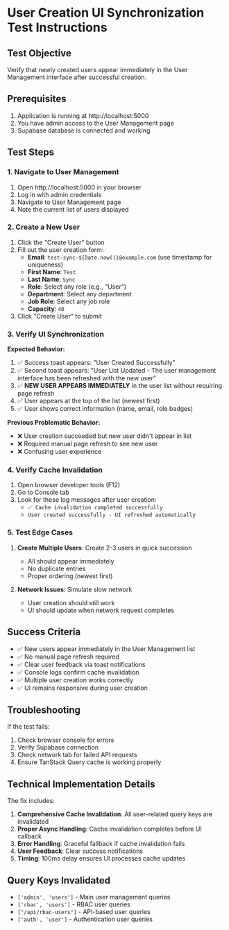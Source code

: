 # User Creation UI Synchronization Test Instructions

## Test Objective
Verify that newly created users appear immediately in the User Management interface after successful creation.

## Prerequisites
1. Application is running at http://localhost:5000
2. You have admin access to the User Management page
3. Supabase database is connected and working

## Test Steps

### 1. Navigate to User Management
1. Open http://localhost:5000 in your browser
2. Log in with admin credentials
3. Navigate to User Management page
4. Note the current list of users displayed

### 2. Create a New User
1. Click the "Create User" button
2. Fill out the user creation form:
   - **Email**: `test-sync-${Date.now()}@example.com` (use timestamp for uniqueness)
   - **First Name**: `Test`
   - **Last Name**: `Sync`
   - **Role**: Select any role (e.g., "User")
   - **Department**: Select any department
   - **Job Role**: Select any job role
   - **Capacity**: `40`
3. Click "Create User" to submit

### 3. Verify UI Synchronization
**Expected Behavior:**
1. ✅ Success toast appears: "User Created Successfully"
2. ✅ Second toast appears: "User List Updated - The user management interface has been refreshed with the new user"
3. ✅ **NEW USER APPEARS IMMEDIATELY** in the user list without requiring page refresh
4. ✅ User appears at the top of the list (newest first)
5. ✅ User shows correct information (name, email, role badges)

**Previous Problematic Behavior:**
- ❌ User creation succeeded but new user didn't appear in list
- ❌ Required manual page refresh to see new user
- ❌ Confusing user experience

### 4. Verify Cache Invalidation
1. Open browser developer tools (F12)
2. Go to Console tab
3. Look for these log messages after user creation:
   - `✅ Cache invalidation completed successfully`
   - `User created successfully - UI refreshed automatically`

### 5. Test Edge Cases
1. **Create Multiple Users**: Create 2-3 users in quick succession
   - All should appear immediately
   - No duplicate entries
   - Proper ordering (newest first)

2. **Network Issues**: Simulate slow network
   - User creation should still work
   - UI should update when network request completes

## Success Criteria
- ✅ New users appear immediately in the User Management list
- ✅ No manual page refresh required
- ✅ Clear user feedback via toast notifications
- ✅ Console logs confirm cache invalidation
- ✅ Multiple user creation works correctly
- ✅ UI remains responsive during user creation

## Troubleshooting
If the test fails:
1. Check browser console for errors
2. Verify Supabase connection
3. Check network tab for failed API requests
4. Ensure TanStack Query cache is working properly

## Technical Implementation Details
The fix includes:
1. **Comprehensive Cache Invalidation**: All user-related query keys are invalidated
2. **Proper Async Handling**: Cache invalidation completes before UI callback
3. **Error Handling**: Graceful fallback if cache invalidation fails
4. **User Feedback**: Clear success notifications
5. **Timing**: 100ms delay ensures UI processes cache updates

## Query Keys Invalidated
- `['admin', 'users']` - Main user management queries
- `['rbac', 'users']` - RBAC user queries  
- `["/api/rbac-users"]` - API-based user queries
- `['auth', 'user']` - Authentication user queries
